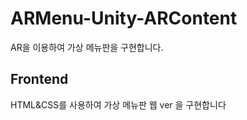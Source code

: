 # ARMenu-Unity-ARContent
AR을 이용하여 가상 메뉴판을 구현합니다.




Frontend
------------------------------
HTML&CSS를 사용하여 가상 메뉴판 웹 ver 을 구현합니다
